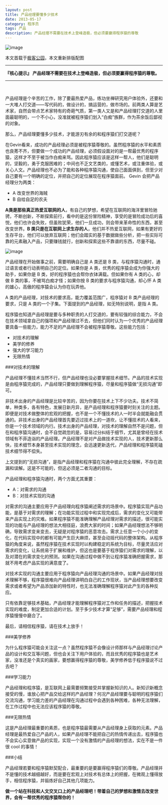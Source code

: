 ```yaml
---
layout: post
title: 产品经理要懂多少技术
date: 2013-05-17
category: 程序员
tags: 产品
description: 产品经理不需要在技术上登峰造极，但必须要赢得程序猿的尊敬
---
```


![image](http://gevin-zone.qiniudn.com/gevin_essayjobs6A_meitu_1.jpg)

本文首载于[极客公园](http://www.geekpark.net/read/view/167249)，本文重新排版配图

- --------------------

 **『核心提示』 产品经理不需要在技术上登峰造极，但必须要赢得程序猿的尊敬。**

- --------------------

<br/>

产品经理是个辛苦的工作，除了要最热爱产品，练功坐禅研究用户体验外，还要和一大堆人打交道——写代码的，做设计的，搞运营的，做市场的。前两类人算是艺术家，自然会带点艺术家特有的奇葩气质，第一类人又是和产品经理打交道的人里面最聪明的，一个不小心，没准就被程序猿们划入“白痴”族群，作为茶余饭后鄙视的对象。

那么，产品经理要懂多少技术，才能游刃有余的和程序猿们打交道呢？

在Gevin看来，成功的产品经理必须是被程序猿尊敬的。虽然程序猿的水平和素质也良莠不齐，但要做一个成功的产品经理，必须假设面对的是一帮最优秀的程序猿，这样才不至于被当作白痴来骂。因此程序猿应该是这样一帮人，他们是聪明的，坚毅的，勇于克服困难的；中间也不乏文艺类的，或懂艺术，或注重体验，或关心人文。产品经理也不必为了能和各种程序猿沟通，使自己面面俱到，但至少对自己要有一个明确的定位，并把自己的定位展现在程序猿面前。
Gevin 会把产品经理分为两类：

- A 改变世界的海贼
- B 自给自足的农夫

**A类是那些真正热爱互联网的人**，有自己的梦想，希望在互联网的海洋里冒险驰骋，不断创新，不断探索前行，看中的是这份冒险精神，享受的是冒险成功后的喜悦，他们也许会失败，但虽败犹荣，他们一旦成功，则会带来革命性的东西，甚至改变世界。**B 类只是在互联网上求生存的人**，他们并不热爱互联网，如果有更好的生存平台，他们可以放弃互联网；他们会踏实的基于数据做些分析，把一些实际可靠的元素融入产品，只要赚钱就行，创新和探索这些不靠谱的东西，尽量不碰。


![image](http://gevin-zone.qiniudn.com/gevin_essayhistoire-one-piece.png)

产品经理在开始做事之前，需要明确自己是 A 类还是 B 类，与程序猿沟通时，通过语言或者行动表明自己的定位。如果你是 A 类，优秀的程序猿会成为你强大的助手，如果你是 B 类，好的程序猿也会帮你衣钵满载。但如果你有 A 类的心，却做 B 类的事，不被骂白痴才怪；如果你按 B 类的要求与程序猿沟通，却心怀 A 类的雄心，高傲的程序猿会认为你在玩弄他。

A 类的产品经理，对技术的要求高，能力覆盖范围广，程序猿对 B 类产品经理的要求，只是 A 类的一个子集。下面提到的产品经理，如无特别说明，是指 A 类。

程序猿也知道产品经理是要与多种职责的人打交道的，要有较强的综合能力，不会在技术领域拿自己的强项和产品经理过不去，但他们同时认为一个优秀的产品经理要具备一些能力，能力不足的产品经理不会被程序猿尊敬。这些能力包括：

- 对技术的理解
- 美学的修养
- 强大的学习能力
- 无限热情

###对技术的理解

产品经理不懂技术当然不行，但产品经理也没必要掌握技术细节。产品的技术实现是由程序猿完成的，产品经理只要做到理解程序猿，尽量和程序猿做“无损沟通”即可。

非技术出身的产品经理是比较辛苦的，因为你要在技术上下不少功夫。技术不简单，种类多，各有特色，发展日新月异，是产品经理和程序猿要时刻关注的主题。即便是对技术做整体的宏观的把握，也不是一个不懂技术的人一时半会就能融会贯通的。非技术出身的产品经理首先要迈过技术上的一道坎，让不懂技术的人看来，你是一个技术领域的内行。技术出身的产品经理，对技术的理解自然不是问题，但在和程序猿沟通时，会不自觉疏忽的是，容易过分纠结于细节，尤其是曾经在技术领域有不菲造诣的产品经理。产品经理不是对产品做技术实现的人，技术更新那么快，技术细节本身甚至技术实现的理念，会迅速更新迭代，产品经理和程序猿死磕技术细节得不偿失。

上文提到的“无损沟通”，是指产品经理和程序猿在沟通中彼此完全理解，不存在疏漏和误解。这是不可能的，但这必须是二者沟通的目标。

产品经理和程序猿沟通时，两个方面尤其重要：

- A：对需求的沟通
- B：对技术实现的沟通

对需求的沟通主要应用于产品经理向程序猿阐述需求的场景中。程序猿实现产品功能，是基于对需求的理解；在功能实现过程中和实现完成后，需求的变化又可能带来产品实现上的灾难。如果程序猿不能准确理解产品经理对需求的描述，很可能实现的功能与产品经理的想法大相径庭，浪费大家的时间；如果产品经理想法不够明确，导致需求变来变去，无疑是对程序猿的恶意攻击。需求上任意一个小小的变化，在代码实现中的都有可能产生巨大麻烦，甚至会动摇代码的整体架构。从程序猿的角度来说，虽然程序猿在技术实现时以构建稳定的系统为目标，尽量灵活应对需求的变化，让系统易于扩展和维护，但这也是要基于程序猿们对需求的理解，以及对潜在的需求变化的预测。如果在沟通过程中做不到让程序猿准确把握需求，那就不用考虑产品实现的满意度了。

对技术实现的沟通主要应用于程序猿向产品经理沟通的场景中。如果产品经理对技术理解不够，程序猿很难向产品经理讲明白自己的工作现状，当产品经理想要改变需求或者希望为产品添加新的特性时，也无法准确理解程序猿对此产生的各种反应。

只有依靠足够技术基础，产品经理才能理解程序猿对工作和任务的描述，把握技术实现的难度，制定更加合适的计划。至于多少技术才算“足够”，需要产品经理和程序猿慢慢中磨合了。

最后，请相信程序猿，请在技术上放手！

###美学修养

为什么程序猿可能会关注这一点？虽然程序猿不会像设计师那样与产品经理讨论产品的设计和交互等问题，但也会关注下用户体验的，而且优秀的程序猿也是艺术家，没准还是个真实的画家，要想赢得程序猿的尊敬，美学修养低于程序猿说不过去吧？

###学习能力

产品经理和程序猿，是互联网上最需要频繁接受并掌握新知识的人。新知识新概念接受的慢，谁放心把产品交给这样的产品经理？何况产品经理要与聪明的程序猿们交流沟通，学习能力差的产品经理在沟通过程中会遇到各种困难，各种无法理解，在工作过程中也无法应该程序猿的尊敬。

###无限热情

这是产品经理最重要的素质，也是程序猿最需要从产品经理身上获取的元素。产品经理是最热爱自己产品的人，如果产品经理不能把自己的热情传递出去，程序猿也不会实心实意做产品的实现，实现一个没有激情的产品经理的想法，实在不是一件很 cool 的事情！

###小结

产品经理若要和程序猿默契配合，最重要的是要赢得程序猿们的尊敬。产品经理并不是懂的技术越细越好，而是要在宏观上对技术有总体上的把握，在微观上懂得放手，相信程序猿，并锻炼好自己其他几项能力。

**做一个站在科技和人文交叉口上的产品经理吧！带着自己的梦想和激情去改变世界，会有一帮优秀的程序猿帮你的！**
